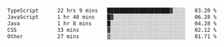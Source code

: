 <!--START_SECTION:waka-->

```txt
TypeScript      22 hrs 9 mins   ████████████████████▓░░░░   83.20 %
JavaScript      1 hr 40 mins    █▓░░░░░░░░░░░░░░░░░░░░░░░   06.28 %
Java            1 hr 8 mins     █░░░░░░░░░░░░░░░░░░░░░░░░   04.28 %
CSS             33 mins         ▓░░░░░░░░░░░░░░░░░░░░░░░░   02.12 %
Other           27 mins         ▒░░░░░░░░░░░░░░░░░░░░░░░░   01.71 %
```

<!--END_SECTION:waka-->

